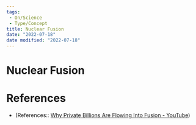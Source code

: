 ```yaml
---
tags:
 - On/Science
 - Type/Concept
title: Nuclear Fusion
date: "2022-07-18"
date modified: "2022-07-18"
---
```


# Nuclear Fusion
# References
- (References:: [Why Private Billions Are Flowing Into Fusion - YouTube](https://www.youtube.com/watch?v=Dp6W7g9no0w))

